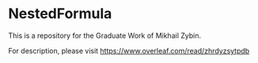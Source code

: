# NestedFormula

This is a repository for the Graduate Work of Mikhail Zybin.

For description, please visit https://www.overleaf.com/read/zhrdyzsytpdb

